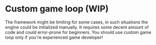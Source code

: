 # Custom game loop (WIP)

The framework might be limiting for some cases, in such situations the engine could be initialized manually. It
requires some decent amount of code and could error-prone for beginners. You should use custom game loop only if
you're experienced game developer!